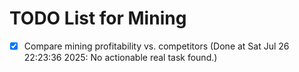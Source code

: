 # TODO List for Mining

- [x] Compare mining profitability vs. competitors  (Done at Sat Jul 26 22:23:36 2025: No actionable real task found.)